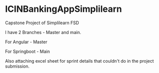 # ICINBankingAppSimplilearn
Capstone Project of Simplilearn FSD

I have 2 Branches - Master and main. 

For Angular - Master


For Springboot - Main

Also attaching excel sheet for sprint details that couldn't do in the project submission.

